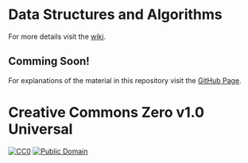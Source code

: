 # Data Structures and Algorithms

For more details visit the [wiki](https://github.com/aKhfagy/data-structures-algorithms/wiki).

## Comming Soon!
For explanations of the material in this repository visit the [GitHub Page](https://akhfagy.github.io/data-structures-algorithms).


# Creative Commons Zero v1.0 Universal
[![CC0](https://mirrors.creativecommons.org/presskit/buttons/80x15/png/cc-zero.png)](https://creativecommons.org/publicdomain/zero/1.0/)
[![Public Domain](https://mirrors.creativecommons.org/presskit/buttons/80x15/png/publicdomain.png)](https://creativecommons.org/share-your-work/public-domain/)
